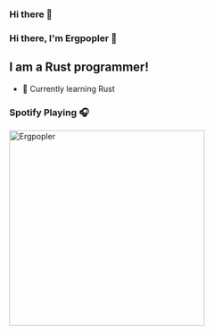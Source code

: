 ### Hi there 👋

### Hi there, I'm Ergpopler 👋

## I am a Rust programmer!

- 🌱 Currently learning Rust


### Spotify Playing 🎧

[<img src="https://ergpopler.vercel.app/api/spotify-playing" alt="Ergpopler" width="350" />](https://open.spotify.com/user/2f0880004fed4f26a03448098d9da961)
